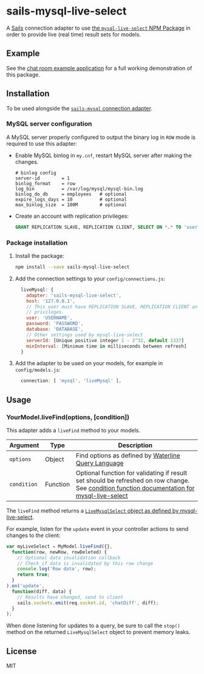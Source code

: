 # sails-mysql-live-select

A [Sails](http://sailsjs.org) connection adapter to use [the `mysql-live-select` NPM Package](https://github.com/numtel/mysql-live-select) in order to provide live (real time) result sets for models.

## Example

See the [chat room example application](https://github.com/numtel/sails-mysql-live-select-chat-example) for a full working demonstration of this package.

## Installation

To be used alongside the [`sails-mysql` connection adapter](https://github.com/balderdashy/sails-mysql).

### MySQL server configuration

A MySQL server properly configured to output the binary log in `ROW` mode is required to use this adapter:

* Enable MySQL binlog in `my.cnf`, restart MySQL server after making the changes.

  ```
  # binlog config
  server-id        = 1
  binlog_format    = row
  log_bin          = /var/log/mysql/mysql-bin.log
  binlog_do_db     = employees   # optional
  expire_logs_days = 10          # optional
  max_binlog_size  = 100M        # optional
  ```
* Create an account with replication privileges:

  ```sql
  GRANT REPLICATION SLAVE, REPLICATION CLIENT, SELECT ON *.* TO 'user'@'localhost'
  ```

### Package installation

1. Install the package:

    ```bash
    npm install --save sails-mysql-live-select
    ```

2. Add the connection settings to your `config/connections.js`:

    ```javascript
      liveMysql: {
        adapter: 'sails-mysql-live-select',
        host: '127.0.0.1',
        // This user must have REPLICATION SLAVE, REPLICATION CLIENT and SELECT
        // privileges.
        user: 'USERNAME',
        password: 'PASSWORD',
        database: 'DATABASE',
        // Other settings used by mysql-live-select
        serverId: [Unique positive integer 1 - 2^32, default 1337]
        minInterval: [Minimum time in milliseconds between refresh]
      }
    ```

3. Add the adapter to be used on your models, for example in `config/models.js`:

    ```javascript
      connection: [ 'mysql', 'liveMysql' ],
    ```

## Usage

### YourModel.liveFind(options, [condition])

This adapter adds a `liveFind` method to your models.

Argument | Type | Description
----------|------|-----------
`options` | Object | Find options as defined by [Waterline Query Language](http://sailsjs.org/documentation/concepts/models-and-orm/query-language)
`condition` | Function | Optional function for validating if result set should be refreshed on row change. See [condition function documentation for mysql-live-select](https://github.com/numtel/mysql-live-select#condition-function)

The `liveFind` method returns a [`LiveMysqlSelect` object as defined by mysql-live-select](https://github.com/numtel/mysql-live-select#livemysqlselect-object).

For example, listen for the `update` event in your controller actions to send changes to the client:

```javascript
var myLiveSelect = MyModel.liveFind({},
  function(row, newRow, rowDeleted) {
    // Optional data invalidation callback
    // Check if data is invalidated by this row change
    console.log('Row data', row);
    return true;
  }
).on('update',
  function(diff, data) {
    // Results have changed, send to client
    sails.sockets.emit(req.socket.id, 'chatDiff', diff);
  }
);
```

When done listening for updates to a query, be sure to call the `stop()` method on the returned `LiveMysqlSelect` object to prevent memory leaks.

## License

MIT
